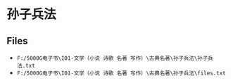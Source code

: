 # 孙子兵法

## Files

- `F:/5000G电子书\I01-文学（小说 诗歌 名著 写作）\古典名著\孙子兵法\孙子兵法.txt`
- `F:/5000G电子书\I01-文学（小说 诗歌 名著 写作）\古典名著\孙子兵法\files.txt`
